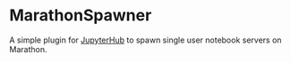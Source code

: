 # MarathonSpawner

A simple plugin for [JupyterHub](https://github.com/jupyterhub/jupyterhub) to spawn single
user notebook servers on Marathon.
